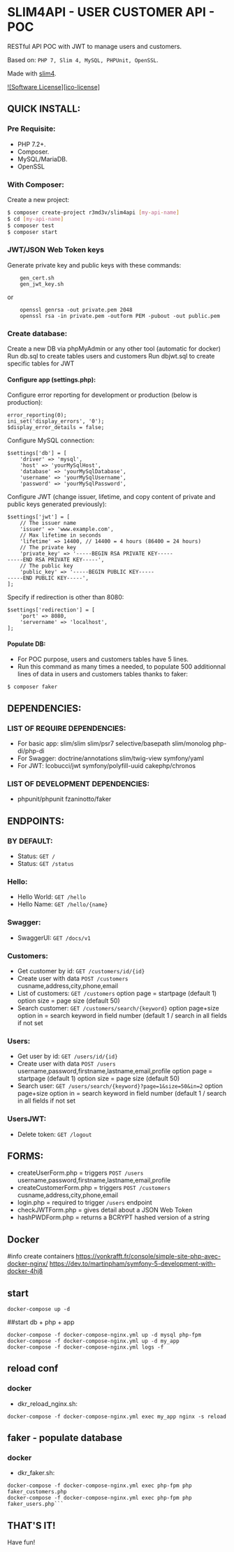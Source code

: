 # SLIM4API - USER CUSTOMER API - POC

RESTful API POC with JWT to manage users and customers.

Based on: `PHP 7, Slim 4, MySQL, PHPUnit, OpenSSL`.

Made with [slim4](https://github.com/slimphp/Slim).

[![Software License][ico-license]](LICENSE.md)

## QUICK INSTALL:

### Pre Requisite:

- PHP 7.2+.
- Composer.
- MySQL/MariaDB.
- OpenSSL


### With Composer:

Create a new project:
```bash
$ composer create-project r3md3v/slim4api [my-api-name]
$ cd [my-api-name]
$ composer test
$ composer start
```


### JWT/JSON Web Token keys

Generate private key and public keys with these commands:
```
    gen_cert.sh
    gen_jwt_key.sh
```
or
```
	openssl genrsa -out private.pem 2048
	openssl rsa -in private.pem -outform PEM -pubout -out public.pem
```

### Create database:

Create a new DB via phpMyAdmin or any other tool (automatic for docker)
Run db.sql to create tables users and customers
Run dbjwt.sql to create specific tables for JWT


#### Configure app (settings.php):

Configure error reporting for development or production (below is production):
```
error_reporting(0);
ini_set('display_errors', '0');
$display_error_details = false;
```

Configure MySQL connection:
```
$settings['db'] = [
	'driver' => 'mysql',
	'host' => 'yourMySqlHost',
	'database' => 'yourMySqlDatabase',
	'username' => 'yourMySqlUsername',
	'password' => 'yourMySqlPassword',
```

Configure JWT  (change issuer, lifetime, and copy content of private and public keys generated previously):
```
$settings['jwt'] = [
    // The issuer name
    'issuer' => 'www.example.com',
    // Max lifetime in seconds
    'lifetime' => 14400, // 14400 = 4 hours (86400 = 24 hours)
    // The private key
    'private_key' => '-----BEGIN RSA PRIVATE KEY-----
-----END RSA PRIVATE KEY-----',
    // The public key
    'public_key' => '-----BEGIN PUBLIC KEY-----
-----END PUBLIC KEY-----',
];

```
Specify if redirection is other than 8080:
```
$settings['redirection'] = [
    'port' => 8080,
    'servername' => 'localhost',
];
```


#### Populate DB:

- For POC purpose, users and customers tables have 5 lines.
- Run this command as many times a needed, to populate 500 additionnal lines of data in users and customers tables thanks to faker:
```
$ composer faker
```


## DEPENDENCIES:

### LIST OF REQUIRE DEPENDENCIES:

- For basic app: slim/slim slim/psr7 selective/basepath slim/monolog php-di/php-di
- For Swagger: doctrine/annotations slim/twig-view symfony/yaml
- For JWT: lcobucci/jwt symfony/polyfill-uuid cakephp/chronos


### LIST OF DEVELOPMENT DEPENDENCIES:

- phpunit/phpunit fzaninotto/faker


## ENDPOINTS:

### BY DEFAULT:

- Status: `GET /`
- Status: `GET /status`

### Hello:
- Hello World: `GET /hello`
- Hello Name: `GET /hello/{name}`

### Swagger:
- SwaggerUI: `GET /docs/v1`

### Customers:
- Get customer by id: `GET /customers/id/{id}`
- Create user with data `POST /customers` cusname,address,city,phone,email
- List of customers: `GET /customers`
	option page = startpage (default 1)
	option size = page size (default 50)
- Search customer: `GET /customers/search/{keyword}`
	option page+size
	option in = search keyword in field number (default 1 / search in all fields if not set

### Users:
- Get user by id: `GET /users/id/{id}`
- Create user with data `POST /users` username,password,firstname,lastname,email,profile
	option page = startpage (default 1)
	option size = page size (default 50)
- Search user: `GET /users/search/{keyword}?page=1&size=50&in=2`
	option page+size
	option in = search keyword in field number (default 1 / search in all fields if not set

### UsersJWT:
- Delete token: `GET /logout`


## FORMS:

- createUserForm.php = triggers `POST /users` username,password,firstname,lastname,email,profile 
- createCustomerForm.php = triggers `POST /customers` cusname,address,city,phone,email
- login.php = required to trigger `/users` endpoint
- checkJWTForm.php = gives detail about a JSON Web Token
- hashPWDForm.php = returns a BCRYPT hashed version of a string


## Docker

#info create containers
https://vonkrafft.fr/console/simple-site-php-avec-docker-nginx/
https://dev.to/martinpham/symfony-5-development-with-docker-4hj8

## start
```
docker-compose up -d 
```
##start db + php + app
```
docker-compose -f docker-compose-nginx.yml up -d mysql php-fpm
docker-compose -f docker-compose-nginx.yml up -d my_app
docker-compose -f docker-compose-nginx.yml logs -f
```
## reload conf

### docker
* dkr_reload_nginx.sh:
```
docker-compose -f docker-compose-nginx.yml exec my_app nginx -s reload
```

## faker - populate database
### docker
* dkr_faker.sh:

```
docker-compose -f docker-compose-nginx.yml exec php-fpm php faker_customers.php
docker-compose -f docker-compose-nginx.yml exec php-fpm php faker_users.php```
```

## THAT'S IT!

Have fun!
